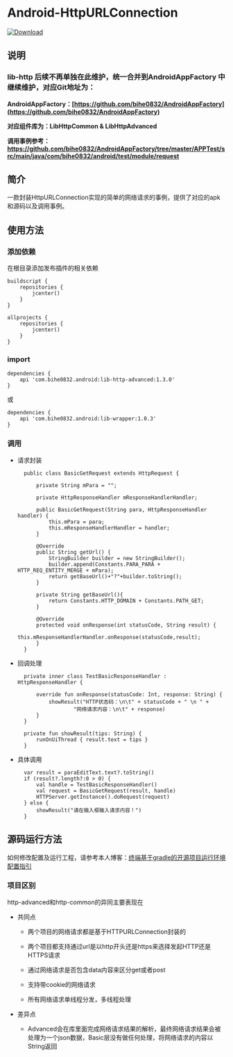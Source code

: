# Android-HttpURLConnection

[ ![Download](https://api.bintray.com/packages/bihe0832/android/lib-http-advanced/images/download.svg) ](https://bintray.com/bihe0832/android/lib-http-advanced/_latestVersion)

## 说明

### **lib-http 后续不再单独在此维护，统一合并到AndroidAppFactory 中继续维护，对应Git地址为：**

**AndroidAppFactory：[https://github.com/bihe0832/AndroidAppFactory](https://github.com/bihe0832/AndroidAppFactory)**

**对应组件库为：LibHttpCommon & LibHttpAdvanced**

**调用事例参考：https://github.com/bihe0832/AndroidAppFactory/tree/master/APPTest/src/main/java/com/bihe0832/android/test/module/request**

## 简介

一款封装HttpURLConnection实现的简单的网络请求的事例，提供了对应的apk和源码以及调用事例。

## 使用方法

### 添加依赖

在根目录添加发布插件的相关依赖

    buildscript {  
        repositories {  
            jcenter()  
        }  
    }   

    allprojects {  
        repositories {  
            jcenter()  
        }  
    }
    
### import

	dependencies {
	    api 'com.bihe0832.android:lib-http-advanced:1.3.0'
	}

或

	dependencies {
	    api 'com.bihe0832.android:lib-wrapper:1.0.3'
	}
		

### 调用

- 请求封装

		public class BasicGetRequest extends HttpRequest {
		
		    private String mPara = "";
		
			private HttpResponseHandler mResponseHandlerHandler;
		
			public BasicGetRequest(String para, HttpResponseHandler handler) {
		        this.mPara = para;
		        this.mResponseHandlerHandler = handler;
		    }
		
			@Override
			public String getUrl() {
		        StringBuilder builder = new StringBuilder();
		        builder.append(Constants.PARA_PARA + HTTP_REQ_ENTITY_MERGE + mPara);
		        return getBaseUrl()+"?"+builder.toString();
			}
		
			private String getBaseUrl(){
		        return Constants.HTTP_DOMAIN + Constants.PATH_GET;
		    }
		
		    @Override
		    protected void onResponse(int statusCode, String result) {
		        this.mResponseHandlerHandler.onResponse(statusCode,result);
		    }
		}
	
- 回调处理

		private inner class TestBasicResponseHandler : HttpResponseHandler {
	
		    override fun onResponse(statusCode: Int, response: String) {
		        showResult("HTTP状态码：\n\t" + statusCode + " \n " +
		                "网络请求内容：\n\t" + response)
		    }
		}	
		
		private fun showResult(tips: String) {
		    runOnUiThread { result.text = tips }
		}
	
- 具体调用


		var result = paraEditText.text?.toString()
		if (result?.length?:0 > 0) {
			val handle = TestBasicResponseHandler()
			val request = BasicGetRequest(result, handle)
			HTTPServer.getInstance().doRequest(request)
		} else {
			showResult("请在输入框输入请求内容！")
		}
		
## 源码运行方法

如何修改配置及运行工程，请参考本人博客：[终端基于gradle的开源项目运行环境配置指引](
http://blog.bihe0832.com/android-as-gradle-config.html)

### 项目区别

http-advanced和http-common的异同主要表现在

- 共同点

	- 两个项目的网络请求都是基于HTTPURLConnection封装的
	
	- 两个项目都支持通过url是以http开头还是https来选择发起HTTP还是HTTPS请求
	
	- 通过网络请求是否包含data内容来区分get或者post
	
	- 支持带cookie的网络请求
	
	- 所有网络请求单线程分发，多线程处理
	
- 差异点

	- Advanced会在库里面完成网络请求结果的解析，最终网络请求结果会被处理为一个json数据，Basic层没有做任何处理，将网络请求的内容以String返回

    
